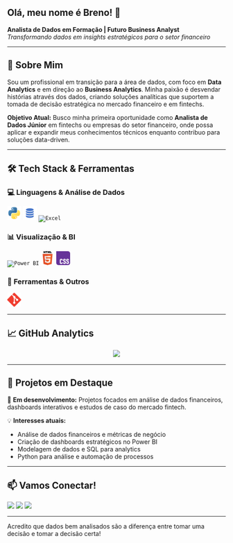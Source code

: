 ## Olá, meu nome é Breno! 👋

**Analista de Dados em Formação | Futuro Business Analyst**  
*Transformando dados em insights estratégicos para o setor financeiro*

---

## 🎯 Sobre Mim

Sou um profissional em transição para a área de dados, com foco em **Data Analytics** e em direção ao **Business Analytics**. Minha paixão é desvendar histórias através dos dados, criando soluções analíticas que suportem a tomada de decisão estratégica no mercado financeiro e em fintechs.

**Objetivo Atual:** Busco minha primeira oportunidade como **Analista de Dados Júnior** em fintechs ou empresas do setor financeiro, onde possa aplicar e expandir meus conhecimentos técnicos enquanto contribuo para soluções data-driven.

---

## 🛠️ Tech Stack & Ferramentas

### 💻 **Linguagens & Análise de Dados**
<code><img height="32" src="https://raw.githubusercontent.com/github/explore/80688e429a7d4ef2fca1e82350fe8e3517d3494d/topics/python/python.png" alt="Python"/></code>
<code><img height="32" src="https://raw.githubusercontent.com/github/explore/80688e429a7d4ef2fca1e82350fe8e3517d3494d/topics/sql/sql.png" alt="SQL"/></code>
<code><img height="32" src="https://upload.wikimedia.org/wikipedia/commons/thumb/3/34/Microsoft_Office_Excel_%282019%E2%80%93present%29.svg/2203px-Microsoft_Office_Excel_%282019%E2%80%93present%29.svg.png" alt="Excel"/></code>

### 📊 **Visualização & BI**
<code><img height="32" src="https://github.com/microsoft/PowerBI-Icons/blob/main/SVG/Power-BI.svg" alt="Power BI"/></code>
<code><img height="32" src="https://raw.githubusercontent.com/github/explore/80688e429a7d4ef2fca1e82350fe8e3517d3494d/topics/html/html.png" alt="HTML5"/></code>
<code><img height="32" src="https://raw.githubusercontent.com/github/explore/80688e429a7d4ef2fca1e82350fe8e3517d3494d/topics/css/css.png" alt="CSS"/></code>

### 🔧 **Ferramentas & Outros**
<code><img height="32" src="https://raw.githubusercontent.com/github/explore/80688e429a7d4ef2fca1e82350fe8e3517d3494d/topics/git/git.png" alt="Git"/></code>

---

## 📈 GitHub Analytics

<div align="center">
  <a href="https://github.com/Breno-Dev-Eng">
    <img height="180em" src="https://github-readme-stats.vercel.app/api?username=Breno-Dev-Eng&show_icons=true&theme=tokyonight&include_all_commits=true&count_private=true"/>
  </a>
</div>

---

## 🚀 Projetos em Destaque

🔭 **Em desenvolvimento:** Projetos focados em análise de dados financeiros, dashboards interativos e estudos de caso do mercado fintech.

💡 **Interesses atuais:**
- Análise de dados financeiros e métricas de negócio
- Criação de dashboards estratégicos no Power BI
- Modelagem de dados e SQL para analytics
- Python para análise e automação de processos

---

## 📫 Vamos Conectar!

<a href="https://www.linkedin.com/in/breno-caixeta-dev" target="_blank"><img src="https://img.shields.io/badge/-LinkedIn-%230077B5?style=for-the-badge&logo=linkedin&logoColor=white" target="_blank"></a>
<a href="mailto:breno24.caixeta@gmail.com"><img src="https://img.shields.io/badge/-Gmail-%23333?style=for-the-badge&logo=gmail&logoColor=white" target="_blank"></a>
<a href="https://www.instagram.com/b_ffranca/" target="_blank"><img src="https://img.shields.io/badge/-Instagram-%23E4405F?style=for-the-badge&logo=instagram&logoColor=white" target="_blank"></a>

---

Acredito que dados bem analisados são a diferença entre tomar uma decisão e tomar a decisão certa!
